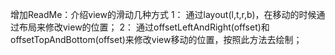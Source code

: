 增加ReadMe：介绍view的滑动几种方式
    1： 通过layout(l,t,r,b)，在移动的时候通过布局来修改view的位置；
    2： 通过offsetLeftAndRight(offset)和offsetTopAndBottom(offset)来修改view移动的位置，按照此方法去绘制；
